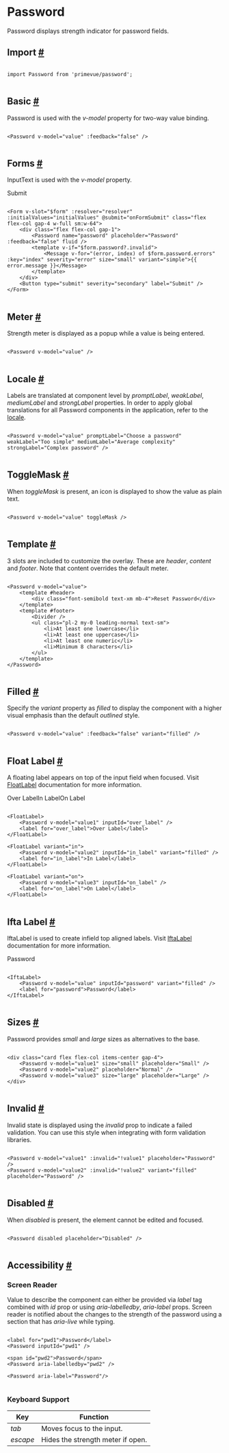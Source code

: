 # Password

Password displays strength indicator for password fields.

## Import [#](https://primevue.org/password/#import)

```

import Password from 'primevue/password';


```

## Basic [#](https://primevue.org/password/#basic)

Password is used with the *v-model* property for two-way value binding.

```

<Password v-model="value" :feedback="false" />


```

## Forms [#](https://primevue.org/password/#forms)

InputText is used with the *v-model* property.

Submit

```

<Form v-slot="$form" :resolver="resolver" :initialValues="initialValues" @submit="onFormSubmit" class="flex flex-col gap-4 w-full sm:w-64">
    <div class="flex flex-col gap-1">
        <Password name="password" placeholder="Password" :feedback="false" fluid />
        <template v-if="$form.password?.invalid">
            <Message v-for="(error, index) of $form.password.errors" :key="index" severity="error" size="small" variant="simple">{{ error.message }}</Message>
        </template>
    </div>
    <Button type="submit" severity="secondary" label="Submit" />
</Form>


```

## Meter [#](https://primevue.org/password/#meter)

Strength meter is displayed as a popup while a value is being entered.

```

<Password v-model="value" />


```

## Locale [#](https://primevue.org/password/#locale)

Labels are translated at component level by *promptLabel*, *weakLabel*, *mediumLabel* and *strongLabel* properties. In order to apply global translations for all Password components in the application, refer to the [locale](https://primevue.org/configuration/#locale).

```

<Password v-model="value" promptLabel="Choose a password" weakLabel="Too simple" mediumLabel="Average complexity" strongLabel="Complex password" />


```

## ToggleMask [#](https://primevue.org/password/#togglemask)

When *toggleMask* is present, an icon is displayed to show the value as plain text.

```

<Password v-model="value" toggleMask />


```

## Template [#](https://primevue.org/password/#template)

3 slots are included to customize the overlay. These are *header*, *content* and *footer*. Note that content overrides the default meter.

```

<Password v-model="value">
    <template #header>
        <div class="font-semibold text-xm mb-4">Reset Password</div>
    </template>
    <template #footer>
        <Divider />
        <ul class="pl-2 my-0 leading-normal text-sm">
            <li>At least one lowercase</li>
            <li>At least one uppercase</li>
            <li>At least one numeric</li>
            <li>Minimum 8 characters</li>
        </ul>
    </template>
</Password>


```

## Filled [#](https://primevue.org/password/#filled)

Specify the *variant* property as *filled* to display the component with a higher visual emphasis than the default *outlined* style.

```

<Password v-model="value" :feedback="false" variant="filled" />


```

## Float Label [#](https://primevue.org/password/#floatlabel)

A floating label appears on top of the input field when focused. Visit [FloatLabel](https://primevue.org/floatlabel/) documentation for more information.

Over LabelIn LabelOn Label

```

<FloatLabel>
    <Password v-model="value1" inputId="over_label" />
    <label for="over_label">Over Label</label>
</FloatLabel>

<FloatLabel variant="in">
    <Password v-model="value2" inputId="in_label" variant="filled" />
    <label for="in_label">In Label</label>
</FloatLabel>

<FloatLabel variant="on">
    <Password v-model="value3" inputId="on_label" />
    <label for="on_label">On Label</label>
</FloatLabel>


```

## Ifta Label [#](https://primevue.org/password/#iftalabel)

IftaLabel is used to create infield top aligned labels. Visit [IftaLabel](https://primevue.org/iftalabel/) documentation for more information.

Password

```

<IftaLabel>
    <Password v-model="value" inputId="password" variant="filled" />
    <label for="password">Password</label>
</IftaLabel>


```

## Sizes [#](https://primevue.org/password/#sizes)

Password provides *small* and *large* sizes as alternatives to the base.

```

<div class="card flex flex-col items-center gap-4">
    <Password v-model="value1" size="small" placeholder="Small" />
    <Password v-model="value2" placeholder="Normal" />
    <Password v-model="value3" size="large" placeholder="Large" />
</div>


```

## Invalid [#](https://primevue.org/password/#invalid)

Invalid state is displayed using the *invalid* prop to indicate a failed validation. You can use this style when integrating with form validation libraries.

```

<Password v-model="value1" :invalid="!value1" placeholder="Password" />
<Password v-model="value2" :invalid="!value2" variant="filled" placeholder="Password" />


```

## Disabled [#](https://primevue.org/password/#disabled)

When *disabled* is present, the element cannot be edited and focused.

```

<Password disabled placeholder="Disabled" />


```

## Accessibility [#](https://primevue.org/password/#accessibility)

### Screen Reader

Value to describe the component can either be provided via *label* tag combined with *id* prop or using *aria-labelledby*, *aria-label* props. Screen reader is notified about the changes to the strength of the password using a section that has *aria-live* while typing.

```

<label for="pwd1">Password</label>
<Password inputId="pwd1" />

<span id="pwd2">Password</span>
<Password aria-labelledby="pwd2" />

<Password aria-label="Password"/>


```

### Keyboard Support

| Key | Function |
| --- | --- |
| *tab* | Moves focus to the input. |
| *escape* | Hides the strength meter if open. |